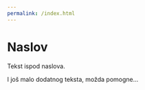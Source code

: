 ```yaml
---
permalink: /index.html
---
```


# Naslov

Tekst ispod naslova. 

I još malo dodatnog teksta, možda pomogne...